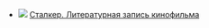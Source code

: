 * ![](/books/nonf_biography/Андрей%20Тарковский/Сталкер.%20Литературная%20запись%20кинофильма.jpg) [Сталкер. Литературная запись кинофильма](/books/nonf_biography/Андрей%20Тарковский/Сталкер.%20Литературная%20запись%20кинофильма)